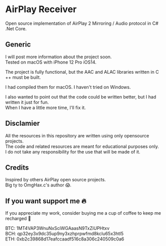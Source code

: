 # AirPlay Receiver
Open source implementation of AirPlay 2 Mirroring / Audio protocol in C# .Net Core.  

## Generic

I will post more information about the project soon.  
Tested on macOS with iPhone 12 Pro iOS14.  
  
The project is fully functional, but the AAC and ALAC libraries written in C ++ must be built.  
  
I had compiled them for macOS. I haven't tried on Windows.  
  
I also wanted to point out that the code could be written better, but I had written it just for fun.  
When I have a little more time, I'll fix it.  

## Disclamier

All the resources in this repository are written using only opensource projects.  
The code and related resources are meant for educational purposes only.  
I do not take any responsibility for the use that will be made of it.    

## Credits

Inspired by others AirPlay open source projects.  
Big ty to OmgHax.c's author 😱. 

## If you want support me 🔥

If you appreciate my work, consider buying me a cup of coffee to keep me recharged 🥲  
  
BTC: 1MT4VAP3WnuNxSciWGAaasN9TxZiUPHtxv  
BCH: qp32ey3x9dc35up9ny3xzhprpwfmd8kclu65x3htl5  
ETH: 0xb2c39868d17eafccaadf516c8a306c240509c0a6  
